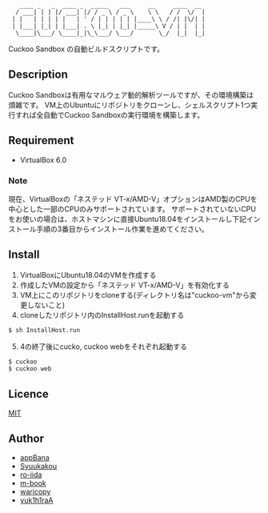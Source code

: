 ```
   ____ _   _  ____ _  _____   ___     __     ____  __
  / ___| | | |/ ___| |/ / _ \ / _ \    \ \   / /  \/  |
 | |   | | | | |   | ' / | | | | | |____\ \ / /| |\/| |
 | |___| |_| | |___| . \ |_| | |_| |_____\ V / | |  | |
  \____|\___/ \____|_|\_\___/ \___/       \_/  |_|  |_|

```

Cuckoo Sandbox の自動ビルドスクリプトです。

## Description
Cuckoo Sandboxは有用なマルウェア動的解析ツールですが、その環境構築は煩雑です。
VM上のUbuntuにリポジトリをクローンし、シェルスクリプト1つ実行すれば全自動でCuckoo Sandboxの実行環境を構築します。

## Requirement

- VirtualBox 6.0

### Note
現在、VirtualBoxの「ネステッド VT-x/AMD-V」オプションはAMD製のCPUを中心とした一部のCPUのみサポートされています。
サポートされていないCPUをお使いの場合は、ホストマシンに直接Ubuntu18.04をインストールし下記インストール手順の3番目からインストール作業を進めてください。

## Install

1. VirtualBoxにUbuntu18.04のVMを作成する
2. 作成したVMの設定から「ネステッド VT-x/AMD-V」を有効化する
3. VM上にこのリポジトリをcloneする(ディレクトリ名は"cuckoo-vm"から変更しないこと)
4. cloneしたリポジトリ内のInstallHost.runを起動する

```sh
$ sh InstallHost.run
```

5. 4の終了後にcucko, cuckoo webをそれぞれ起動する

```sh
$ cuckoo
$ cuckoo web
```

## Licence

[MIT](https://github.com/tdu-isl/cuckoo-vm/blob/develop/LICENSE)

## Author

- [appBana](https://github.com/howmuch515)
- [Syuukakou](https://github.com/Syuukakou)
- [ro-iida](https://github.com/rotten3156)
- [m-book](https://github.com/m-book)
- [waricopy](https://github.com/waricopy)
- [yuk1h1raA](https://github.com/yuk1h1ra)

